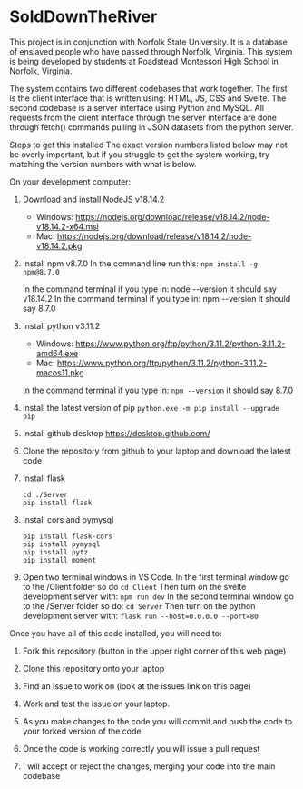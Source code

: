# SoldDownTheRiver

This project is in conjunction with Norfolk State University. It is a database of enslaved people who have 
passed through Norfolk, Virginia. This system is being developed by students at Roadstead Montessori High School in Norfolk, Virginia.

The system contains two different codebases that work together. The first is the client interface that is written using: HTML, JS, CSS and Svelte. The second codebase is a server interface using Python and MySQL. All requests from the client interface through the server interface are done through fetch() commands pulling in JSON datasets from the python server.

Steps to get this installed
The exact version numbers listed below may not be overly important, but if you struggle to get the system working, try matching the version numbers with what is below.

On your development computer:
1.	Download and install NodeJS v18.14.2
	- Windows: https://nodejs.org/download/release/v18.14.2/node-v18.14.2-x64.msi
	- Mac: https://nodejs.org/download/release/v18.14.2/node-v18.14.2.pkg

2. Install npm  v8.7.0
In the command line run this:
```npm install -g npm@8.7.0```

	In the command terminal if you type in: node --version it should say v18.14.2
	In the command terminal if you type in: npm --version it should say 8.7.0 

3.	Install python v3.11.2
	- Windows: https://www.python.org/ftp/python/3.11.2/python-3.11.2-amd64.exe
	- Mac: https://www.python.org/ftp/python/3.11.2/python-3.11.2-macos11.pkg

	In the command terminal if you type in: `npm --version` it should say 8.7.0 

4. install the latest version of pip `python.exe -m pip install --upgrade pip`

5. Install github desktop https://desktop.github.com/

6. Clone the repository from github to your laptop and download the latest code

7. Install flask
	```
	cd ./Server
	pip install flask
	```

8. Install cors and pymysql
	```
	pip install flask-cors
	pip install pymysql
	pip install pytz
	pip install moment
	```

9. Open two terminal windows in VS Code.
	In the first terminal window go to the /Client folder so do `cd Client` Then turn on the svelte development server with: `npm run dev`
	In the second terminal window go to the /Server folder so do: `cd Server` Then turn on the python development server with: `flask run --host=0.0.0.0 --port=80`
	

Once you have all of this code installed, 
you will need to:

1. Fork this repository (button in the upper right corner of this web page)

2. Clone this repository onto your laptop

3. Find an issue to work on (look at the issues link on this oage)

4. Work and test the issue on your laptop.

5. As you make changes to the code you will commit and push the code to your forked version of the code

6. Once the code is working correctly you will issue a pull request

7. I will accept or reject the changes, merging your code into the main codebase
